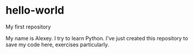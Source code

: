 # hello-world
My first repository

My name is Alexey. I try to learn Python. 
I've just created this repository to save my code here, exercises particularly.
